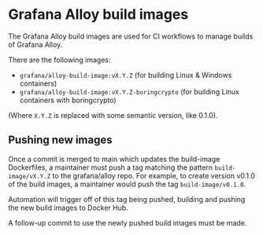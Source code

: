# Grafana Alloy build images

The Grafana Alloy build images are used for CI workflows to manage builds of
Grafana Alloy.

There are the following images:

* `grafana/alloy-build-image:vX.Y.Z` (for building Linux & Windows containers)
* `grafana/alloy-build-image:vX.Y.Z-boringcrypto` (for building Linux containers with boringcrypto)

(Where `X.Y.Z` is replaced with some semantic version, like 0.1.0).

## Pushing new images

Once a commit is merged to main which updates the build-image Dockerfiles, a
maintainer must push a tag matching the pattern `build-image/vX.Y.Z` to the
grafana/alloy repo. For example, to create version v0.1.0 of the build images,
a maintainer would push the tag `build-image/v0.1.0`.

Automation will trigger off of this tag being pushed, building and pushing the
new build images to Docker Hub.

A follow-up commit to use the newly pushed build images must be made.
